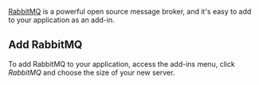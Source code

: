 

[RabbitMQ](http://www.rabbitmq.com) is a powerful open source message broker, and it's easy to add to your application as an add-in.

## Add RabbitMQ
To add RabbitMQ to your application, access the add-ins menu, click _RabbitMQ_ and choose the size of your new server.